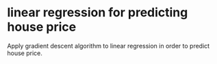 # linear regression for predicting house price

Apply gradient descent algorithm to linear regression in order to predict house price.

